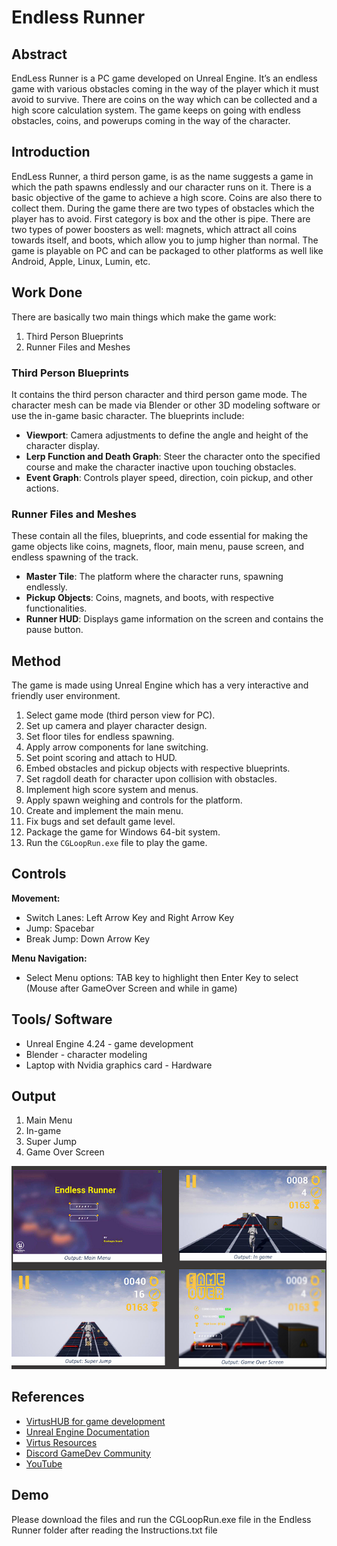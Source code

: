 # Endless Runner

## Abstract
EndLess Runner is a PC game developed on Unreal Engine. It’s an endless game with various obstacles coming in the way of the player which it must avoid to survive. There are coins on the way which can be collected and a high score calculation system. The game keeps on going with endless obstacles, coins, and powerups coming in the way of the character.

## Introduction
EndLess Runner, a third person game, is as the name suggests a game in which the path spawns endlessly and our character runs on it. There is a basic objective of the game to achieve a high score. Coins are also there to collect them. During the game there are two types of obstacles which the player has to avoid. First category is box and the other is pipe. There are two types of power boosters as well: magnets, which attract all coins towards itself, and boots, which allow you to jump higher than normal. The game is playable on PC and can be packaged to other platforms as well like Android, Apple, Linux, Lumin, etc.

## Work Done
There are basically two main things which make the game work:
1. Third Person Blueprints
2. Runner Files and Meshes

### Third Person Blueprints
It contains the third person character and third person game mode. The character mesh can be made via Blender or other 3D modeling software or use the in-game basic character. The blueprints include:
- **Viewport**: Camera adjustments to define the angle and height of the character display.
- **Lerp Function and Death Graph**: Steer the character onto the specified course and make the character inactive upon touching obstacles.
- **Event Graph**: Controls player speed, direction, coin pickup, and other actions.

### Runner Files and Meshes
These contain all the files, blueprints, and code essential for making the game objects like coins, magnets, floor, main menu, pause screen, and endless spawning of the track.
- **Master Tile**: The platform where the character runs, spawning endlessly.
- **Pickup Objects**: Coins, magnets, and boots, with respective functionalities.
- **Runner HUD**: Displays game information on the screen and contains the pause button.

## Method
The game is made using Unreal Engine which has a very interactive and friendly user environment.
1. Select game mode (third person view for PC).
2. Set up camera and player character design.
3. Set floor tiles for endless spawning.
4. Apply arrow components for lane switching.
5. Set point scoring and attach to HUD.
6. Embed obstacles and pickup objects with respective blueprints.
7. Set ragdoll death for character upon collision with obstacles.
8. Implement high score system and menus.
9. Apply spawn weighing and controls for the platform.
10. Create and implement the main menu.
11. Fix bugs and set default game level.
12. Package the game for Windows 64-bit system.
13. Run the `CGLoopRun.exe` file to play the game.

## Controls
**Movement:**
- Switch Lanes: Left Arrow Key and Right Arrow Key
- Jump: Spacebar
- Break Jump: Down Arrow Key

**Menu Navigation:**
- Select Menu options: TAB key to highlight then Enter Key to select (Mouse after GameOver Screen and while in game)

## Tools/ Software
- Unreal Engine 4.24 - game development
- Blender - character modeling
- Laptop with Nvidia graphics card - Hardware

## Output


1. Main Menu
2. In-game
3. Super Jump
4. Game Over Screen


![Endless Runner](https://github.com/KA-0335/Game/blob/main/Screenshot%202024-06-08%20160611.png)

## References
- [VirtusHUB for game development](https://www.virtushub.com/)
- [Unreal Engine Documentation](https://docs.unrealengine.com/en-US/index.html)
- [Virtus Resources](https://virtushub.co.uk/runner-course/)
- [Discord GameDev Community](https://discord.gg/hs37bev)
- [YouTube](https://www.youtube.com/watch?v=yS-yQfo0lc0&list=PLZlv_N0_O1gbY4FN8pZuEPVC9PzQThNn1)

## Demo
Please download the files and run the CGLoopRun.exe file in the Endless Runner folder after reading the Instructions.txt file
